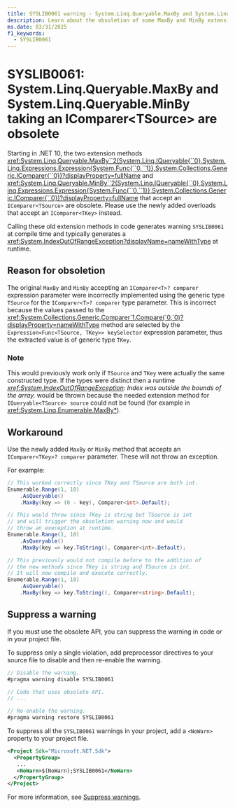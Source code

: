 ```yaml
---
title: SYSLIB0061 warning - System.Linq.Queryable.MaxBy and System.Linq.Queryable.MinBy accepting an IComparer\<TSource\> are obsolete.
description: Learn about the obsoletion of some MaxBy and MinBy extension methods. Use of these extension methods generates compile-time warning SYSLIB0061.
ms.date: 03/31/2025
f1_keywords:
  - SYSLIB0061
---
```

# SYSLIB0061: System.Linq.Queryable.MaxBy and System.Linq.Queryable.MinBy taking an IComparer\<TSource\> are obsolete

Starting in .NET 10, the two extension methods <xref:System.Linq.Queryable.MaxBy``2(System.Linq.IQueryable{``0},System.Linq.Expressions.Expression{System.Func{``0,``1}},System.Collections.Generic.IComparer{``0})?displayProperty=fullName> and <xref:System.Linq.Queryable.MinBy``2(System.Linq.IQueryable{``0},System.Linq.Expressions.Expression{System.Func{``0,``1}},System.Collections.Generic.IComparer{``0})?displayProperty=fullName> that accept an `IComparer<TSource>` are obsolete. Please use the newly added overloads that accept an `IComparer<TKey>` instead.

Calling these old extension methods in code generates warning `SYSLIB0061` at compile time and typically generates a <xref:System.IndexOutOfRangeException?displayName=nameWithType> at runtime.

## Reason for obsoletion

The original `MaxBy` and `MinBy` accepting an `IComparer<T>? comparer` expression parameter were incorrectly implemented using the generic type `TSource` for the `IComparer<T>? comparer` type parameter. This is incorrect because the values passed to the <xref:System.Collections.Generic.Comparer`1.Compare(`0,`0)?displayProperty=nameWithType> method are selected by the `Expression<Func<TSource, TKey>> keySelector` expression parameter, thus the extracted value is of generic type `TKey`.

### Note

This would previously work only if `TSource` and `TKey` were actually the same constructed type. If the types were distinct then a runtime _<xref:System.IndexOutOfRangeException>: Index was outside the bounds of the array._ would be thrown because the needed extension method for `IQueryable<TSource> source` could not be found (for example in <xref:System.Linq.Enumerable.MaxBy*>).

## Workaround

Use the newly added `MaxBy` or `MinBy` method that accepts an `IComparer<TKey>? comparer` parameter. These will not throw an exception.

For example:

```csharp
// This worked correctly since TKey and TSource are both int.
Enumerable.Range(1, 10)
    .AsQueryable()
    .MaxBy(key => (0 - key), Comparer<int>.Default);

// This would throw since TKey is string but TSource is int
// and will trigger the obsoletion warning now and would
// throw an exeception at runtime.
Enumerable.Range(1, 10)
    .AsQueryable()
    .MaxBy(key => key.ToString(), Comparer<int>.Default);

// This previously would not compile before to the addition of
// the new methods since TKey is string and TSource is int.
// It will now compile and execute correctly.
Enumerable.Range(1, 10)
    .AsQueryable()
    .MaxBy(key => key.ToString(), Comparer<string>.Default);
```

## Suppress a warning

If you must use the obsolete API, you can suppress the warning in code or in your project file.

To suppress only a single violation, add preprocessor directives to your source file to disable and then re-enable the warning.

```csharp
// Disable the warning.
#pragma warning disable SYSLIB0061

// Code that uses obsolete API.
// ...

// Re-enable the warning.
#pragma warning restore SYSLIB0061
```

To suppress all the `SYSLIB0061` warnings in your project, add a `<NoWarn>` property to your project file.

```xml
<Project Sdk="Microsoft.NET.Sdk">
  <PropertyGroup>
   ...
   <NoWarn>$(NoWarn);SYSLIB0061</NoWarn>
  </PropertyGroup>
</Project>
```

For more information, see [Suppress warnings](obsoletions-overview.md#suppress-warnings).
